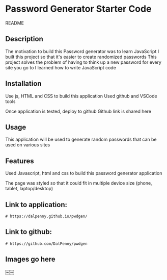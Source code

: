 # Password Generator Starter Code
README 


## Description

The motivation to build this Password generator was to learn JavaScript 
I built this project so that it's easier to create randomized passwords
This project solves the problem of having to think up a new password for every site you go to
I learned how to write JavaScript code


## Installation

Use js, HTML and CSS to build this application
Used github and VSCode tools

Once application is tested, deploy to github
Github link is shared here 


## Usage

This application will be used to generate random passwords that can be used on various sites


## Features

Used Javascript, html and css to build this password generator application 

The page was styled so that it could fit in multiple device size (phone, tablet, laptop/desktop) 


## Link to application: 
    # https://dalpenny.github.io/pwdgen/
## Link to github: 
    # https://github.com/DalPenny/pwdgen

## Images go here
￼￼
